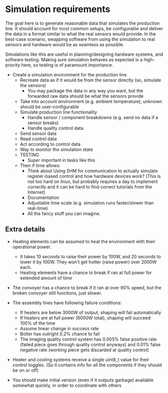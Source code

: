 # Simulation requirements

The goal here is to generate reasonable data that simulates the production line.
It should account for most common setups, be configurable and deliver the data
in a format similar to what the real sensors would provide. In the best-case
scenario, swapping software from using the simulation to real sensors and
hardware would be as seamless as possible.

Simulations like this are useful in planning/designing hardware systems, and
software testing. Making sure simulation behaves as expected is a
high-priority here, so testing is of paramount importance.

- Create a simulation environment for the production line
    - Recreate data as if it would be from the sensor directly (so, simulate the sensors)
        - You may package the data in any way you want, but the forwarded raw data should be what the sensors provide
    - Take into account environment (e.g. ambient temperature), unknown should be user-configurable
    - Simulate production line functionality
        - Handle sensor / component breakdowns (e.g. send no data if a sensor breaks)
        - Handle quality control data
    - Send sensor data
    - Read control data
    - Act according to control data
    - Way to monitor the simulation state
    - TESTING
        - Super important in tasks like this
    - Then if time allows:
        - Think about Using SHM for communication to actually simulate
          register-based control and how hardware devices work? (This is not too
          hard on linux, but probably requires a day to implement correctly and
          it can be hard to find correct tutorials from the Internet)
        - Documentation
        - Adjustable time scale (e.g. simulation runs faster/slower than real-time)
        - All the fancy stuff you can imagine.

## Extra details
- Heating elements can be assumed to heat the environment with their operational power.
    - It takes 10 seconds to raise their power by 100W, and 20 seconds to lower
    it by 100W. They won't get hotter (raise power) over 2000W each.
    - Heating elements have a chance to break if ran at full power for extended amount of time
- The convoyer has a chance to break if it ran at over 90% speed, but the broken convoyer still functions, just slower.

- The assembly lines have following failure conditions:
    - If heaters are below 3000W of output, shaping will fail automatically
    - If heaters are at full power (6000W total), shaping will succeed 100% of the time
    - Assume linear change in success rate
    - Bolter has outright 0.2% chance to fail
    - The imaging quality control system has 0.005% false positive rate (failed
    piece goes through quality control anyways) and 0.01% false negative rate
    (working piece gets discarded at quality control)
- Heater and cooling systems receive a single uint8_t value for their control
toggles. (So it contains info for all the components if they should be on or off)
- You should make initial version (even if it outputs garbage) available
somewhat quickly, in order to coordinate with others
